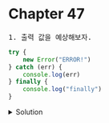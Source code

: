 # Chapter 47

<pre>1. 출력 값을 예상해보자.</pre>

```js
try {
    new Error("ERROR!")
} catch (err) {
    console.log(err)
} finally {
    console.log("finally")
}
```

<details>
  <summary>Solution</summary>
finally
  <pre>Error 생성자 함수로 에러 객체를 생성한다고 에러가 발생하진 않는다.<br>
throw new Error("ERROR!") 형식으로 에러를 발생 시켜줘야한다.</pre>
</details>

<br>
